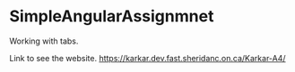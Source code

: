 # SimpleAngularAssignmnet
Working with tabs.


Link to see the website.
https://karkar.dev.fast.sheridanc.on.ca/Karkar-A4/


